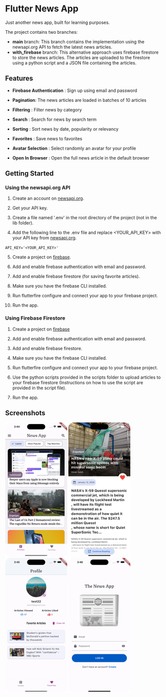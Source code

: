 # Flutter News App

Just another news app, built for learning purposes.

The project contains two branches:

- **main** branch: This branch contains the implementation using the newsapi.org API to fetch the latest news articles.
- **with_firebase** branch: This alternative approach uses firebase firestore to store the news articles. The articles are uploaded to the firestore using a python script and a JSON file containing the articles.

## Features

- **Firebase Authentication** : Sign up using email and password
- **Pagination**: The news articles are loaded in batches of 10 articles
- **Filtering** : Filter news by category
- **Search** : Search for news by search term
- **Sorting** : Sort news by date, popularity or relevancy
- **Favorites** : Save news to favorites

- **Avatar Selection** : Select randomly an avatar for your profile
- **Open In Browser** : Open the full news article in the default browser

## Getting Started

### Using the newsapi.org API

1. Create an account on [newsapi.org](https://newsapi.org/).

2. Get your API key.

3. Create a file named '.env' in the root directory of the project (not in the lib folder).

4. Add the following line to the .env file and replace <YOUR_API_KEY> with your API key from [newsapi.org](https://newsapi.org/account).

`API_KEY='<YOUR_API_KEY>'`

5. Create a project on [firebase](https://console.firebase.google.com/).

6. Add and enable firebase authentication with email and password.

7. Add and enable firebase firestore (for saving favorite articles).

8. Make sure you have the firebase CLI installed.

9. Run flutterfire configure and connect your app to your firebase project.

10. Run the app.

### Using Firebase Firestore

1. Create a project on [firebase](https://console.firebase.google.com/)

2. Add and enable firebase authentication with email and password.

3. Add and enable firebase firestore.

4. Make sure you have the firebase CLI installed.

5. Run flutterfire configure and connect your app to your firebase project.

6. Use the python scripts provided in the scripts folder to upload articles to your firebase firestore (Instructions on how to use the script are provided in the script file).

7. Run the app.

## Screenshots

<img src='screenshots/main.png' width='200'> <img src='screenshots/article.png' width='200'> <img src='screenshots/favorites.png' width='200'> <img src='screenshots/login.png' width='200'>
